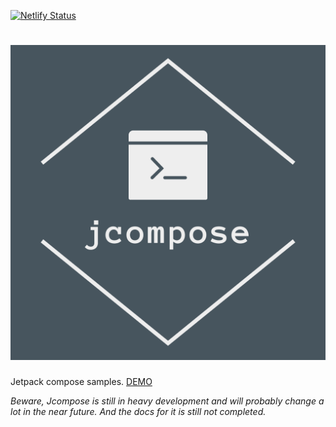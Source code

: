 [![Netlify Status](https://api.netlify.com/api/v1/badges/32705a23-2400-4bd5-a14b-b5766f89dad8/deploy-status)](https://app.netlify.com/sites/jcompose/deploys)

# ![Jcompose](https://github.com/initishbhatt/compose-web/blob/main/src/assets/img/logo.png)

Jetpack compose samples. [DEMO](https://jcompose.netlify.app/)

_Beware, Jcompose is still in heavy development and will probably change a lot in the near future. And the docs for it is still not completed._
